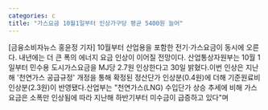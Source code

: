 ```yaml
---
categories: c
title: "가스요금 10월1일부터 인상가구당 평균 5400원 늘어"
---
```

[금융소비자뉴스 홍윤정 기자] 10월부터 산업용을 포함한 전기&middot;가스요금이 동시에 오른다. 내년에는 더 큰 폭의 에너지 요금 인상이 이어질 전망이다. 산업통상자원부는 10월 1일부터 민수용 도시가스요금을 MJ당 2.7원 인상한다고 30일 밝혔다.이번 인상은 지난해 &#39;천연가스 공급규정&#39; 개정을 통해 확정된 정산단가 인상분(0.4원)에 더해 기준원료비 인상분(2.3원)이 반영됐다.산업부는 "천연가스(LNG) 수입단가 상승 추세에 비해 가스요금은 소폭만 인상됨에 따라 지난해 하반기부터 미수금이 급증하고 있다"며